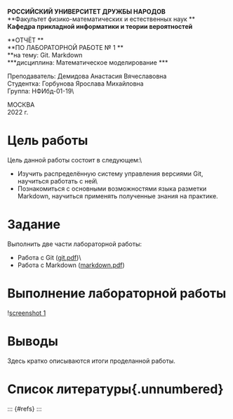 **РОССИЙСКИЙ УНИВЕРСИТЕТ ДРУЖБЫ НАРОДОВ**\
**Факультет физико-математических и естественных наук **\
**Кафедра прикладной информатики и теории вероятностей**

 

 

 

 

**ОТЧЁТ  **\
**ПО ЛАБОРАТОРНОЙ РАБОТЕ № 1 **\
**на тему: Git. Markdown\
***дисциплина: Математическое моделирование ***

 

 

 

 
 


Преподаватель: Демидова Анастасия Вячеславовна\
Студентка: Горбунова Ярослава Михайловна\
Группа: НФИбд-01-19\




 

 

 

МОСКВА\
2022 г.


# Цель работы

Цель данной работы состоит в следующем:\
- Изучить распределённую систему управления версиями Git, научиться работать с ней\
- Познакомиться с основными возможностями языка разметки Markdown, научиться применять полученные знания на практике.

# Задание

Выполнить две части лабораторной работы:
* Работа с Git ([git.pdf](documents/git.pdf "Задание по Git"))\
* Работа с Markdown ([markdown.pdf](documents/markdown.pdf "Задание по markdown"))

# Выполнение лабораторной работы
!⁠[screenshot 1](images/1.jpg)


# Выводы

Здесь кратко описываются итоги проделанной работы.

# Список литературы{.unnumbered}

::: {#refs}
:::
